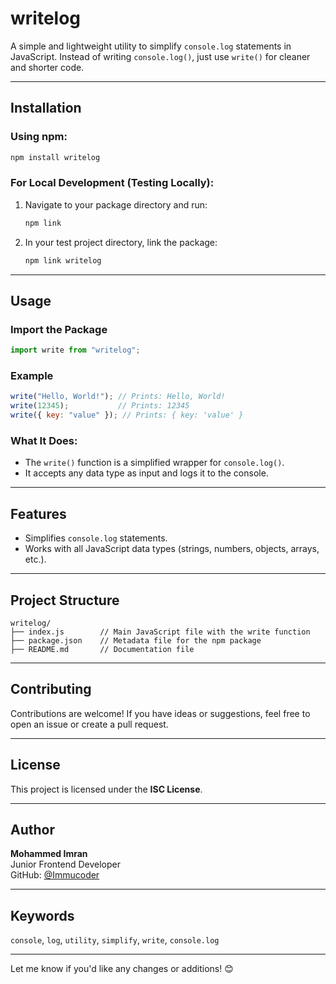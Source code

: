 

# **writelog**

A simple and lightweight utility to simplify `console.log` statements in JavaScript. Instead of writing `console.log()`, just use `write()` for cleaner and shorter code.

---

## **Installation**

### Using npm:
```bash
npm install writelog
```

### For Local Development (Testing Locally):
1. Navigate to your package directory and run:
   ```bash
   npm link
   ```

2. In your test project directory, link the package:
   ```bash
   npm link writelog
   ```

---

## **Usage**

### Import the Package
```javascript
import write from "writelog";
```

### Example
```javascript
write("Hello, World!"); // Prints: Hello, World!
write(12345);           // Prints: 12345
write({ key: "value" }); // Prints: { key: 'value' }
```

### What It Does:
- The `write()` function is a simplified wrapper for `console.log()`.
- It accepts any data type as input and logs it to the console.

---

## **Features**
- Simplifies `console.log` statements.
- Works with all JavaScript data types (strings, numbers, objects, arrays, etc.).

---

## **Project Structure**

```
writelog/
├── index.js        // Main JavaScript file with the write function
├── package.json    // Metadata file for the npm package
├── README.md       // Documentation file
```

---

## **Contributing**

Contributions are welcome! If you have ideas or suggestions, feel free to open an issue or create a pull request.

---

## **License**

This project is licensed under the **ISC License**.

---

## **Author**

**Mohammed Imran**  
Junior Frontend Developer  
GitHub: [@Immucoder](https://github.com/Immucoder)

---

## **Keywords**

`console`, `log`, `utility`, `simplify`, `write`, `console.log`

---

Let me know if you'd like any changes or additions! 😊